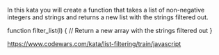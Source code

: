In this kata you will create a function that takes a list of non-negative integers and strings and returns a new list with the strings filtered out.

function filter_list(l) {
  // Return a new array with the strings filtered out
}

https://www.codewars.com/kata/list-filtering/train/javascript